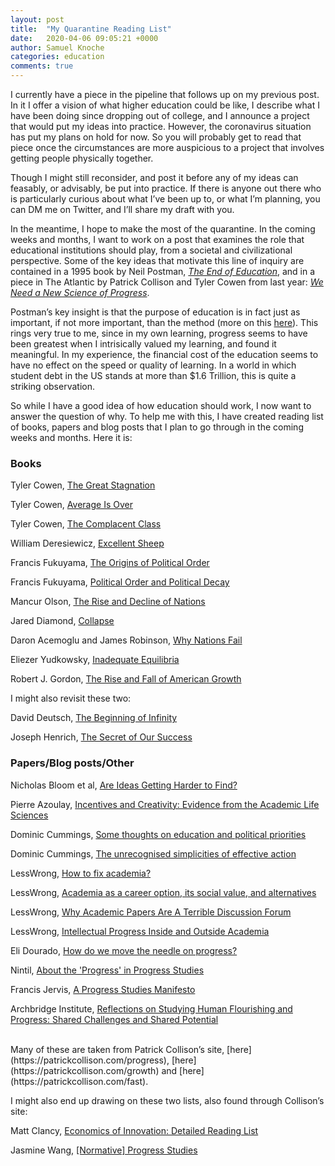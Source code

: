 ```yaml
---
layout: post
title:  "My Quarantine Reading List"
date:   2020-04-06 09:05:21 +0000
author: Samuel Knoche
categories: education
comments: true
---
```



I currently have a piece in the pipeline that follows up on my previous post. In it I offer a vision of what higher education could be like, I describe what I have been doing since dropping out of college, and I announce a project that would put my ideas into practice. However, the coronavirus situation has put my plans on hold for now. So you will probably get to read that piece once the circumstances are more auspicious to a project that involves getting people physically together.
	
Though I might still reconsider, and post it before any of my ideas can feasably, or advisably, be put into practice. If there is anyone out there who is particularly curious about what I’ve been up to, or what I’m planning, you can DM me on Twitter, and I’ll share my draft with you. 

In the meantime, I hope to make the most of the quarantine. In the coming weeks and months, I want to work on a post that examines the role that educational institutions should play, from a societal and civilizational perspective. Some of the key ideas that motivate this line of inquiry are contained in a 1995 book by Neil Postman, [*The End of Education*](https://www.amazon.com/End-Education-Redefining-Value-School/dp/0679750312), and in a piece in The Atlantic by Patrick Collison and Tyler Cowen from last year: [*We Need a New Science of Progress*](https://www.theatlantic.com/science/archive/2019/07/we-need-new-science-progress/594946/). 
	
Postman’s key insight is that the purpose of education is in fact just as important, if not more important, than the method (more on this [here](https://thememeticist.com/education/2020/04/06/end-of-education.html)). This rings very true to me, since in my own learning, progress seems to have been greatest when I intrisically valued my learning, and found it meaningful. In my experience, the financial cost of the education seems to have no effect on the speed or quality of learning. In a world in which student debt in the US stands at more than $1.6 Trillion, this is quite a striking observation.

So while I have a good idea of how education should work, I now want to answer the question of why. To help me with this, I have created reading list of books, papers and blog posts that I plan to go through in the coming weeks and months. Here it is:


### Books

Tyler Cowen, [The Great Stagnation](https://www.amazon.com/Great-Stagnation-Low-Hanging-Eventually-eSpecial-ebook/dp/B004H0M8QS/)

Tyler Cowen, [Average Is Over](https://www.amazon.com/Average-Over-Powering-America-Stagnation-ebook/dp/B00C1N5WOI/)

Tyler Cowen, [The Complacent Class](https://www.amazon.com/Complacent-Class-Self-Defeating-Quest-American/dp/B06XR2W1CM/)

William Deresiewicz, [Excellent Sheep](https://www.amazon.com/Excellent-Sheep-Miseducation-American-Meaningful-ebook/dp/B00GEEB960/)

Francis Fukuyama, [The Origins of Political Order](https://www.amazon.com/Origins-Political-Order-Prehuman-Revolution/dp/B006QGIQ94/)

Francis Fukuyama, [Political Order and Political Decay](https://www.amazon.com/dp/B00LU3YM8C)

Mancur Olson, [The Rise and Decline of Nations](https://www.amazon.com/Rise-Decline-Nations-Stagflation-Rigidities-ebook/dp/B00267SS7W/)

Jared Diamond, [Collapse](https://www.amazon.com/Collapse-Societies-Choose-Fail-Succeed/dp/B00P2QCN2U/)

Daron Acemoglu and James Robinson, [Why Nations Fail](https://www.amazon.com/Why-Nations-Fail-Origins-Prosperity/dp/B007MIXOEC/)

Eliezer Yudkowsky, [Inadequate Equilibria](https://www.lesswrong.com/s/oLGCcbnvabyibnG9d)

Robert J. Gordon, [The Rise and Fall of American Growth](https://www.amazon.com/Rise-Fall-American-Growth-Standard/dp/B01ITPUXEU/)

I might also revisit these two:

David Deutsch, [The Beginning of Infinity](https://www.amazon.com/Beginning-Infinity-Explanations-Transform-World/dp/B005HTYBCM/)

Joseph Henrich, [The Secret of Our Success](https://www.amazon.com/Secret-Our-Success-Evolution-Domesticating/dp/B07B53C56B/)

### Papers/Blog posts/Other

Nicholas Bloom et al, [Are Ideas Getting Harder to Find?](https://web.stanford.edu/~chadj/IdeaPF.pdf)

Pierre Azoulay, [Incentives and Creativity: Evidence from the Academic Life Sciences](https://www.nber.org/papers/w15466.pdf)

Dominic Cummings, [Some thoughts on education and political priorities](https://dominiccummings.files.wordpress.com/2013/11/20130825-some-thoughts-on-education-and-political-priorities-version-2-final.pdf)

Dominic Cummings, [The unrecognised simplicities of effective action](https://dominiccummings.files.wordpress.com/2017/02/201702-effective-action-2-systems-engineering-to-systems-politics.pdf)

LessWrong, [How to fix academia?](https://www.lesswrong.com/posts/zhPGbnAhgqFsCDK4C/how-to-fix-academia)

LessWrong, [Academia as a career option, its social value, and alternatives](https://www.lesswrong.com/posts/x2fkoZMuMNhBashH4/academia-as-a-career-option-its-social-value-and)

LessWrong, [Why Academic Papers Are A Terrible Discussion Forum](https://www.lesswrong.com/posts/gZgjqrotKyCJR9zGq/why-academic-papers-are-a-terrible-discussion-forum)

LessWrong, [Intellectual Progress Inside and Outside Academia](https://www.lesswrong.com/posts/xQ9tMMk3RArodLtDq/intellectual-progress-inside-and-outside-academia)

Eli Dourado, [How do we move the needle on progress?](https://elidourado.com/blog/move-the-needle-on-progress/)

Nintil, [About the 'Progress' in Progress Studies](https://nintil.com/progress-in-progress/)

Francis Jervis, [A Progress Studies Manifesto](https://www.progressstudies.org/2019/08/09/manifesto/)

Archbridge Institute, [Reflections on Studying Human Flourishing and Progress: Shared Challenges and Shared Potential](https://medium.com/@ArchbridgeInst/reflections-on-studying-human-flourishing-and-progress-shared-challenges-and-shared-potential-45f277572f30)

<br/>
Many of these are taken from Patrick Collison’s site, [here](https://patrickcollison.com/progress), [here](https://patrickcollison.com/growth) and [here](https://patrickcollison.com/fast).


I might also end up drawing on these two lists, also found through Collison’s site:

Matt Clancy, [Economics of Innovation: Detailed Reading List](http://matt-clancy.com/economics-of-innovation-detailed-reading-list/)

Jasmine Wang, [[Normative] Progress Studies](https://jasminew.me/post/progress/)
